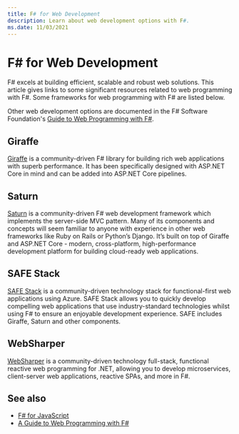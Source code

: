 ```yaml
---
title: F# for Web Development
description: Learn about web development options with F#.
ms.date: 11/03/2021
---
```

# F# for Web Development

F# excels at building efficient, scalable and robust web solutions. This article gives links to some significant resources related to web programming with F#. Some frameworks for web programming with F# are listed below.

Other web development options are documented in the F# Software Foundation's [Guide to Web Programming with F#](https://fsharp.org/guides/web).

## Giraffe

[Giraffe](https://safe-stack.github.io/) is a community-driven F# library for building rich web applications with superb performance. It has been specifically designed with ASP.NET Core in mind and can be added into ASP.NET Core pipelines.

## Saturn

[Saturn](https://saturnframework.org/) is a community-driven F# web development framework which implements the server-side MVC pattern. Many of its components and concepts will seem familiar to anyone with experience in other web frameworks like Ruby on Rails or Python’s Django. It’s built on top of Giraffe and ASP.NET Core - modern, cross-platform, high-performance development platform for building cloud-ready web applications.

## SAFE Stack

[SAFE Stack](https://safe-stack.github.io/) is a community-driven technology stack for functional-first web applications using Azure. SAFE Stack allows you to quickly develop compelling web applications that use industry-standard technologies whilst using F# to ensure an enjoyable development experience. SAFE includes Giraffe, Saturn and other components.

## WebSharper

[WebSharper](https://github.com/dotnet-websharper/core) is a community-driven technology full-stack, functional reactive web programming for .NET, allowing you to develop microservices, client-server web applications, reactive SPAs, and more in F#.

## See also

- [F# for JavaScript](../tools/javascript.md)
- [A Guide to Web Programming with F#](https://fsharp.org/guides/web/)
